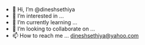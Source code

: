 - 👋 Hi, I’m @dineshsethiya
- 👀 I’m interested in ...
- 🌱 I’m currently learning ...
- 💞️ I’m looking to collaborate on ...
- 📫 How to reach me ... dineshsethiya@yahoo.com

<!---
dineshsethiya/dineshsethiya is a ✨ special ✨ repository because its `README.md` (this file) appears on your GitHub profile.
You can click the Preview link to take a look at your changes.
--->
